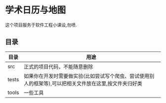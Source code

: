 学术日历与地图
===

这个项目服务于软件工程小课设,勿喷.

## 目录

|目录|用途|
|-|-|
|src|正式的项目代码，不能随意删除|
|tests|如果你在开发时需要做实验(比如尝试写个爬虫、尝试使用别人的框架等),可以把相关文件放在这里,按文件夹归好类|
|tools|一些工具|
